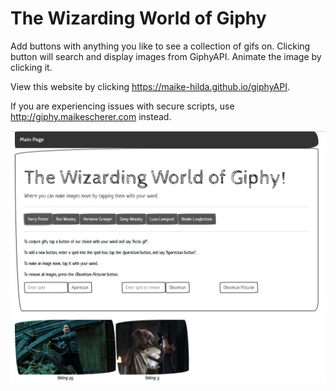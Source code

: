 # The Wizarding World of Giphy

Add buttons with anything you like to see a collection of gifs on. Clicking button will search and display images from GiphyAPI. Animate the image by clicking it.

View this website by clicking https://maike-hilda.github.io/giphyAPI.

If you are experiencing issues with secure scripts, use http://giphy.maikescherer.com instead.

![alt text](https://github.com/maike-hilda/giphyAPI/blob/master/frontpage.PNG)
